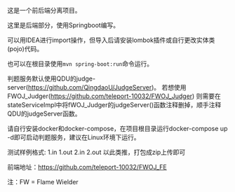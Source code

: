 这是一个前后端分离项目。

这里是后端部分，使用Springboot编写。

可以用IDEA进行import操作，但导入后请安装lombok插件或自行更改实体类(pojo)代码。

也可以在根目录使用`mvn spring-boot:run`命令运行。

判题服务默认使用QDU的judge-server(https://github.com/QingdaoU/JudgeServer)。
若想使用FWOJ_Judger(https://github.com/teleport-10032/FWOJ_Judger)
则需要在stateServiceImpl中将fWOJ_Judger的judgeServer()函数注释删掉，顺手注释QDU的judgeServer函数。

请自行安装docker和docker-compose，在项目根目录运行docker-compose up -d即可启动判题服务，建议在Linux环境下运行。

测试样例格式: 1.in 1.out 2.in 2.out 以此类推，打包成zip上传即可

前端地址：https://github.com/teleport-10032/FWOJ_FE


注：FW = Flame Wielder 



